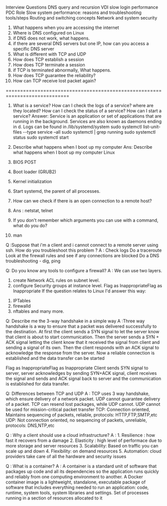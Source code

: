 Interview Questions
DNS query and recursion
VDI slow login performance
PDC Role
Slow system performance: reasons and troubleshooting tools/steps
Routing and switching concepts
Network and system security
1. What happens when you are accessing the internet
2. Where is DNS configured on Linux
3. if DNS does not work, what happens.
4. if there are several DNS servers but one IP, how can you access a specific DNS server
5. What is different with TCP and UDP
6. How does TCP establish a session
7. How does TCP terminate a session
8. if TCP is terminated abnormally, What happens.
9. How does TCP guarantee the reliability?
10. How can TCP receive lost packet again?

============================================================================

1. What is a service? How can I check the logs of a service? where are they located? How can I check the status of a service? How can I start a service? 
Answer:
Service is an application or set of applications that are running in the background. Services are also known as daemons ending in d.
Logs can be found in /lib/systemd/system
sudo systemctl list-unit-files --type service –all
sudo systemctl | grep running
sudo systemctl status
sudo systemctl start

2. Describe what happens when I boot up my computer
Ans: 
Describe what happens when I boot up my computer Linux
1. BIOS POST
2. Boot loader (GRUB2)
3. Kernel initialization
4. Start systemd, the parent of all processes.

3. How can we check if there is an open connection to a remote host? 
4. Ans : netstat, telnet

4. If you don't remember which arguments you can use with a command, what do you do? 
5. man

Q :Suppose that i'm a client and i cannot connect to a remote server using ssh. How do you troubleshoot this problem ? 
A : Check logs
Do a traceroute
Look at the firewall rules and see if any connections are blocked
Do a DNS troubleshooting - dig, ping

Q: Do you know any tools to configure a firewall?
A : We can use two layers.
1) create Network ACL rules on subnet level.
2) configure Security groups at instance level.
Flag as InappropriateFlag as Inappropriate
If the question relates to Linux I'd answer this way:
1. IPTables
2. firewalld
3. nftables
and many more.

Q: Describe me the 3-way handshake in a simple way 
A :Three way handshake is a way to ensure that a packet was delivered successfully to the destination.
At first the client sends a SYN signal to let the server know that client is about to start communication. Then the server sends a SYN + ACK signal letting the client know that it received the signal from client and sending a signal of its own. Then the client responds with an ACK signal to acknowledge the response from the server. Now a reliable connection is established and the data transfer can be started

Flag as InappropriateFlag as Inappropriate
Client sends SYN signal to server, server acknowledges by sending SYN+ACK signal, client receives the signal and sends and ACK signal back to server and the communication is established for data transfer.

Q: Differences between TCP and UDP 
A : TCP uses 3 way handshake, which ensure delivery of a network packet. UDP cannot guarantee delivery of a packet. TCP can resend lost packages, while UDP cannot. UDP cannot be used for mission-critical packet transfer
TCP: Connection oriented, Maintains sequencing of packets, reliable, protocols: HTTP,FTP,SMTP,etc
UDP: Not connection oriented, no sequencing of packets, unreliable, protocols: DNS,NTP,etc

Q : Why a client should use a cloud infrastructure? 
A : 1. Resilience : how fast it recovers from a damage
2. Elasticity : high level of performace due to more storage and server resources
3. Scalability: Based on traffic you can scale up and down
4. Flexibility: on demand resources
5. Automation: cloud providers take care of all the hardware and security issues

Q : What is a container? 
A : A container is a standard unit of software that packages up code and all its dependencies so the application runs quickly and reliably 
from one computing environment to another. A Docker container image is a lightweight, standalone, executable package of software that includes 
everything needed to run an application: code, runtime, system tools, system libraries and settings.
Set of processes running in a section of resources allocated to it
